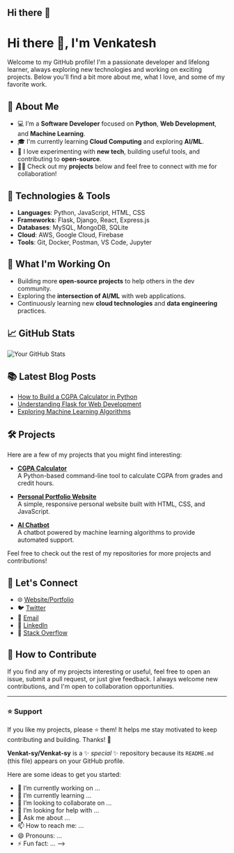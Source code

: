 ## Hi there 👋
# Hi there 👋, I'm Venkatesh

Welcome to my GitHub profile! I'm a passionate developer and lifelong learner, always exploring new technologies and working on exciting projects. Below you'll find a bit more about me, what I love, and some of my favorite work.

## 🚀 About Me
- 💻 I’m a **Software Developer** focused on **Python**, **Web Development**, and **Machine Learning**.
- 🎓 I'm currently learning **Cloud Computing** and exploring **AI/ML**.
- 🌱 I love experimenting with **new tech**, building useful tools, and contributing to **open-source**.
- 👨‍💻 Check out my **projects** below and feel free to connect with me for collaboration!

## 🔧 Technologies & Tools
- **Languages**: Python, JavaScript, HTML, CSS
- **Frameworks**: Flask, Django, React, Express.js
- **Databases**: MySQL, MongoDB, SQLite
- **Cloud**: AWS, Google Cloud, Firebase
- **Tools**: Git, Docker, Postman, VS Code, Jupyter

## 🌱 What I'm Working On
- Building more **open-source projects** to help others in the dev community.
- Exploring the **intersection of AI/ML** with web applications.
- Continuously learning new **cloud technologies** and **data engineering** practices.

## 📈 GitHub Stats
![Your GitHub Stats](https://github-readme-stats.vercel.app/api?username=yourusername&show_icons=true&hide_title=true&hide=prs&count_private=true&include_all_commits=true&hide_rank=true)

## 📚 Latest Blog Posts
- [How to Build a CGPA Calculator in Python](https://your-blog-link.com)
- [Understanding Flask for Web Development](https://your-blog-link.com)
- [Exploring Machine Learning Algorithms](https://your-blog-link.com)

## 🛠️ Projects
Here are a few of my projects that you might find interesting:

- **[CGPA Calculator](https://github.com/yourusername/cgpa-calculator)**  
  A Python-based command-line tool to calculate CGPA from grades and credit hours.

- **[Personal Portfolio Website](https://github.com/yourusername/portfolio)**  
  A simple, responsive personal website built with HTML, CSS, and JavaScript.

- **[AI Chatbot](https://github.com/yourusername/ai-chatbot)**  
  A chatbot powered by machine learning algorithms to provide automated support.

Feel free to check out the rest of my repositories for more projects and contributions!

## 💬 Let's Connect
- 🌐 [Website/Portfolio](https://your-website.com)
- 🐦 [Twitter](https://twitter.com/yourusername)
- 📧 [Email](mailto:your-email@example.com)
- 💼 [LinkedIn](https://linkedin.com/in/yourusername)
- 💬 [Stack Overflow](https://stackoverflow.com/users/your-id/your-username)

## 🙌 How to Contribute
If you find any of my projects interesting or useful, feel free to open an issue, submit a pull request, or just give feedback. I always welcome new contributions, and I'm open to collaboration opportunities.

---

### ⭐️ Support
If you like my projects, please ⭐️ them! It helps me stay motivated to keep contributing and building. Thanks! 🙏


**Venkat-sy/Venkat-sy** is a ✨ _special_ ✨ repository because its `README.md` (this file) appears on your GitHub profile.

Here are some ideas to get you started:

- 🔭 I’m currently working on ...
- 🌱 I’m currently learning ...
- 👯 I’m looking to collaborate on ...
- 🤔 I’m looking for help with ...
- 💬 Ask me about ...
- 📫 How to reach me: ...
- 😄 Pronouns: ...
- ⚡ Fun fact: ...
-->
